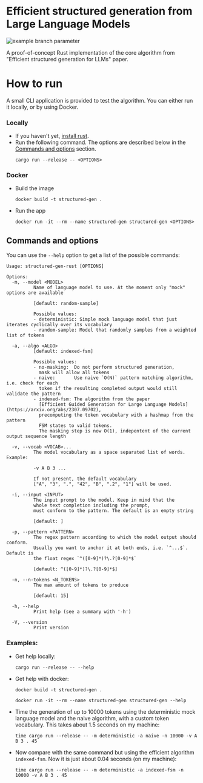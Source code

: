 # Efficient structured generation from Large Language Models
![example branch parameter](https://github.com/f-forcher/structured-gen-rust/actions/workflows/rust-tests.yml/badge.svg)

A proof-of-concept Rust implementation of the core algorithm from "Efficient structured generation for LLMs" paper.

# How to run
A small CLI application is provided to test the algorithm. You can either run it locally, or by using Docker.

### Locally
- If you haven't yet, [install rust](https://www.rust-lang.org/tools/install).
- Run the following command. The options are described below in the [Commands and options](#commands) section.
    ```
    cargo run --release -- <OPTIONS>
    ```

### Docker
- Build the image 
    ```
    docker build -t structured-gen .
    ```
- Run the app
    ```
    docker run -it --rm --name structured-gen structured-gen <OPTIONS>
    ```

## Commands and options
You can use the `--help` option to get a list of the possible commands:

```
Usage: structured-gen-rust [OPTIONS]

Options:
  -m, --model <MODEL>
          Name of language model to use. At the moment only "mock" options are available
          
          [default: random-sample]

          Possible values:
          - deterministic: Simple mock language model that just iterates cyclically over its vocabulary
          - random-sample: Model that randomly samples from a weighted list of tokens

  -a, --algo <ALGO>
          [default: indexed-fsm]

          Possible values:
          - no-masking:  Do not perform structured generation, 
            mask will allow all tokens
          - naive:       Use naive `O(N)` pattern matching algorithm, i.e. check for each 
            token if the resulting completed output would still validate the pattern
          - indexed-fsm: The algorithm from the paper 
            [Efficient Guided Generation for Large Language Models](https://arxiv.org/abs/2307.09702), 
            precomputing the token vocabulary with a hashmap from the pattern 
            FSM states to valid tokens. 
            The masking step is now O(1), indepentent of the current output sequence length

  -v, --vocab <VOCAB>...
          The model vocabulary as a space separated list of words. Example:
          
          -v A B 3 ...
          
          If not present, the default vocabulary 
          ["A", "3", ".", "42", "B", ".2", "1"] will be used.

  -i, --input <INPUT>
          The input prompt to the model. Keep in mind that the 
          whole text completion including the prompt, 
          must conform to the pattern. The default is an empty string
          
          [default: ]

  -p, --pattern <PATTERN>
          The regex pattern according to which the model output should conform. 
          Usually you want to anchor it at both ends, i.e. `^...$`. Default is 
          the float regex `^([0-9]*)?\.?[0-9]*$`
          
          [default: ^([0-9]*)?\.?[0-9]*$]

  -n, --n-tokens <N_TOKENS>
          The max amount of tokens to produce
          
          [default: 15]

  -h, --help
          Print help (see a summary with '-h')

  -V, --version
          Print version
```

### Examples:
- Get help locally:
    ```
    cargo run --release -- --help
    ```
- Get help with docker:

    ```
    docker build -t structured-gen .

    docker run -it --rm --name structured-gen structured-gen --help
    ```
- Time the generation of up to 10000 tokens using the deterministic mock language model and the naive algorithm, with a custom token vocabulary. This takes about 1.5 seconds on my machine:

    ```
    time cargo run --release -- -m deterministic -a naive -n 10000 -v A B 3 . 45
    ```

- Now compare with the same command but using the efficient algorithm `indexed-fsm`. Now it is just
about 0.04 seconds (on my machine):

    ```
    time cargo run --release -- -m deterministic -a indexed-fsm -n 10000 -v A B 3 . 45
    ```